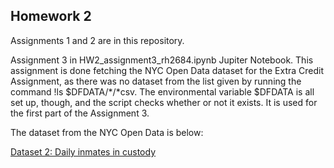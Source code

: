 ## <b>Homework 2</b>

<p>Assignments 1 and 2 are in this repository.</ br>

Assignment 3 in HW2_assignment3_rh2684.ipynb Jupiter Notebook. This assignment is done fetching the NYC Open Data dataset for the Extra Credit Assignment, as there was no dataset from the list given by running the command !ls $DFDATA/*/*csv. The environmental variable $DFDATA is all set up, though, and the script checks whether or not it exists. It is used for the first part of the Assignment 3.

The dataset from the NYC Open Data is below:

<a href = "https://data.cityofnewyork.us/resource/gqrb-77i6.csv" target = "_blank"> Dataset 2: Daily inmates in custody</a></p>
